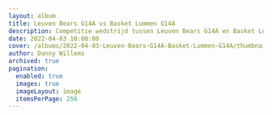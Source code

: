 ```yaml
---
layout: album
title: Leuven Bears G14A vs Basket Lummen G14A
description: Competitie wedstrijd tussen Leuven Bears G14A en Basket Lummen G14A
date: 2022-04-03 10:00:00
cover: /albums/2022-04-03-Leuven-Bears-G14A-Basket-Lummen-G14A/thumbnails/DPE_0239.jpg
author: Danny Willems
archived: true
pagination: 
  enabled: true
  images: true
  imageLayout: image
  itemsPerPage: 256
---
```

